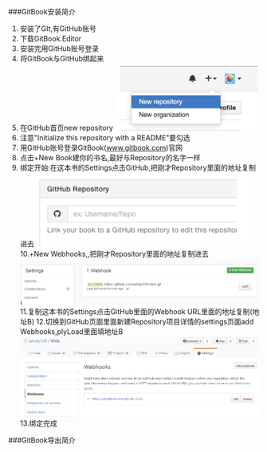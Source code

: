 ###GitBook安装简介
1. 安装了GIt,有GitHub账号 
2. 下载GitBook.Editor
3. 安装完用GitHub账号登录
4. 将GitBook与GitHub绑起来
5. 在GitHub首页new repository
![](/assets/4.bmp)
6. 注意"Initialize this repository with a README"要勾选
7. 用GitHub账号登录GitBook(www.gitbook.com)官网
8. 点击+New Book建你的书名,最好与Repository的名字一样
9. 绑定开始:在这本书的Settings点击GitHub,把刚才Repository里面的地址复制进去
![](/assets/5.bmp)
10.+New Webhooks,,把刚才Repository里面的地址复制进去
![](/assets/7.bmp)
11.复制这本书的Settings点击GitHub里面的Webhook URL里面的地址复制(地址B)
12.切换到GitHub页面里面新建Repository项目详情的settings页面add Webhooks,plyLoad里面填地址B
![](/assets/8.bmp)
13.绑定完成

###GitBook导出简介
